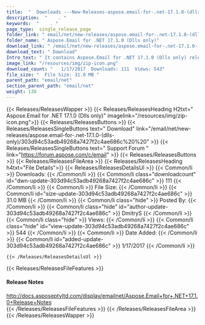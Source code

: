 ```yaml
---
title:  "  Downloads ---New-Releases-aspose.email-for-.net-17.1.0-(dlls-only) . " 
description:  "    . " 
keywords:  "    . " 
page_type:  single_release_page
folder_link: " email/net/new-releases/aspose.email-for-.net-17.1.0-(dlls-only)/"
folder_name: " Aspose.Email for .NET 17.1.0 (Dlls only)"
download_link: " /email/net/new-releases/aspose.email-for-.net-17.1.0-(dlls-only)/303d94c53adb49268a7427f2c4ae686c"
download_text: " Download"
Intro_text: " It contains Aspose.Email for .NET 17.1.0 (Dlls only) release."
image_link: "/resources/img/zip-icon.png"
download_count: "   1/17/2017  Downloads: 111  Views: 543"
file_size: "  File Size: 31.0 MB "
parent_path: "email/net"
section_parent_path: "email/net"
weight: 138 
---
```


{{< Releases/ReleasesWapper >}}
  {{< Releases/ReleasesHeading H2txt=" Aspose.Email for .NET 17.1.0 (Dlls only)" imagelink="/resources/img/zip-icon.png">}}
  {{< Releases/ReleasesButtons >}}
    {{< Releases/ReleasesSingleButtons text=" Download" link="/email/net/new-releases/aspose.email-for-.net-17.1.0-(dlls-only)/303d94c53adb49268a7427f2c4ae686c%20%20" >}}
    {{< Releases/ReleasesSingleButtons text=" Support Forum " link="https://forum.aspose.com/c/email" >}}
  {{< Releases/ReleasesButtons >}}
  {{< Releases/ReleasesFileArea >}}
    {{< Releases/ReleasesHeading h4txt="File Details">}}
    {{< Releases/ReleasesDetailsUl >}}
            {{< Common/li  >}} Downloads: {{< /Common/li >}} 
      {{< Common/li class="downloadcount" id="dwn-update-303d94c53adb49268a7427f2c4ae686c" >}} 111 {{< /Common/li >}} 
      {{< Common/li  >}} File Size: {{< /Common/li >}} 
      {{< Common/li id="size-update-303d94c53adb49268a7427f2c4ae686c" >}} 31.0 MB {{< /Common/li >}} 
      {{< Common/li  class="hide" >}} Posted By: {{< /Common/li >}} 
      {{< Common/li class="hide" id="author-update-303d94c53adb49268a7427f2c4ae686c" >}} DmitryS {{< /Common/li >}} 
      {{< Common/li class="hide"  >}} Views: {{< /Common/li >}} 
      {{< Common/li class="hide" id="view-update-303d94c53adb49268a7427f2c4ae686c" >}} 544 {{< /Common/li >}} 
      {{< Common/li  >}} Date Added: {{< /Common/li >}} 
      {{< Common/li id="added-update-303d94c53adb49268a7427f2c4ae686c" >}} 1/17/2017 {{< /Common/li >}} 

    {{< /Releases/ReleasesDetailsUl >}}

  {{< Releases/ReleasesFileFeatures >}}
      <h4>Release Notes</h4><div><a href="http://docs.asposeptyltd.com/display/emailnet/Aspose.Email+for+.NET+17.1.0+Release+Notes">http://docs.asposeptyltd.com/display/emailnet/Aspose.Email+for+.NET+17.1.0+Release+Notes</a></div>
  {{< /Releases/ReleasesFileFeatures >}}
 {{< /Releases/ReleasesFileArea >}}
{{< /Releases/ReleasesWapper >}}


